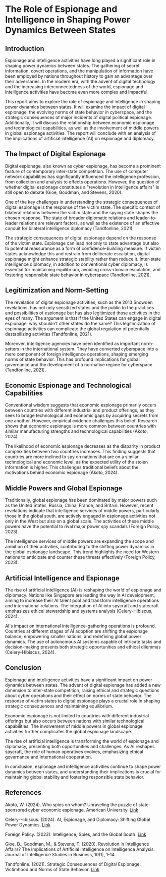 # The Role of Espionage and Intelligence in Shaping Power Dynamics Between States

## Introduction

Espionage and intelligence activities have long played a significant role in shaping power dynamics between states. The gathering of secret information, covert operations, and the manipulation of information have been employed by nations throughout history to gain an advantage over their adversaries. In the modern era, with the advent of digital technology and the increasing interconnectedness of the world, espionage and intelligence activities have become even more complex and impactful.

This report aims to explore the role of espionage and intelligence in shaping power dynamics between states. It will examine the impact of digital espionage, the evolving norms of state behavior in cyberspace, and the strategic consequences of major incidents of digital political espionage. Additionally, it will discuss the relationship between economic espionage and technological capabilities, as well as the involvement of middle powers in global espionage activities. The report will conclude with an analysis of the implications of artificial intelligence (AI) on espionage and diplomacy.

## The Impact of Digital Espionage

Digital espionage, also known as cyber espionage, has become a prominent feature of contemporary inter-state competition. The use of computer network capabilities has significantly influenced the intelligence profession, from collection and analysis to effects operations. However, the question of whether digital espionage constitutes a "revolution in intelligence affairs" is still open to debate (Gioe, Goodman, and Stevens, 2020).

One of the key challenges in understanding the strategic consequences of digital espionage is the response of the victim state. The specific context of bilateral relations between the victim state and the spying state shapes the chosen response. The state of broader diplomatic relations and leader-to-leader relations are relevant factors, as well as the existence of an effective conduit for bilateral intelligence diplomacy (Tandfonline, 2021).

The strategic consequences of digital espionage depend on the response of the victim state. Espionage can lead not only to state advantage but also to potential reassurance as a form of confidence-building measure. If victim states acknowledge this and restrain from deliberate escalation, digital espionage might enhance strategic stability rather than reduce it. Inter-state intelligence diplomacy, in addition to conventional cyber diplomacy, is essential for maintaining equilibrium, avoiding cross-domain escalation, and fostering responsible state behavior in cyberspace (Tandfonline, 2021).

## Legitimization and Norm-Setting

The revelation of digital espionage activities, such as the 2013 Snowden revelations, has not only sensitized states and the public to the practices and possibilities of espionage but has also legitimized those activities in the eyes of many. The argument is that if the United States can engage in digital espionage, why shouldn't other states do the same? This legitimization of espionage activities can complicate the global regulation of potentially destabilizing activities (Tandfonline, 2021).

Moreover, intelligence agencies have been identified as important norm-setters in the international system. They have converted cyberspace into a mere component of foreign intelligence operations, shaping emerging norms of state behavior. This has profound implications for global governance and the development of a normative regime for cyberspace (Tandfonline, 2021).

## Economic Espionage and Technological Capabilities

Conventional wisdom suggests that economic espionage primarily occurs between countries with different industrial and product offerings, as they seek to bridge technological and economic gaps by acquiring secrets from one another. However, empirical evidence challenges this belief. Research shows that economic espionage is more common between countries with similar manufacturing strengths and technological capabilities (Akoto, 2024).

The likelihood of economic espionage decreases as the disparity in product complexities between two countries increases. This finding suggests that countries are more inclined to spy on nations that are on a similar technological and economic level, as the expected utility of the stolen information is higher. This challenges traditional beliefs about the motivations behind economic espionage (Akoto, 2024).

## Middle Powers and Global Espionage

Traditionally, global espionage has been dominated by major powers such as the United States, Russia, China, France, and Britain. However, recent revelations indicate that intelligence services of middle powers, particularly those in the global south, are actively engaged in espionage activities not only in the West but also on a global scale. The activities of these middle powers have the potential to rival major power spy scandals (Foreign Policy, 2023).

The intelligence services of middle powers are expanding the scope and ambition of their activities, contributing to the shifting power dynamics in the global espionage landscape. This trend highlights the need for Western nations to anticipate and counter these threats effectively (Foreign Policy, 2023).

## Artificial Intelligence and Espionage

The rise of artificial intelligence (AI) is reshaping the world of espionage and diplomacy. Nations like Singapore are leading the way in AI development, aiming to increase their AI talent pool and transform intelligence operations and international relations. The integration of AI into spycraft and statecraft emphasizes ethical stewardship and systems analysis (Celery-Hibiscus, 2024).

AI's impact on international intelligence-gathering operations is profound. Countries at different stages of AI adoption are shifting the espionage balance, empowering smaller nations, and redefining global power dynamics. The use of autonomous AI systems capable of intricate tasks and decision-making presents both strategic opportunities and ethical dilemmas (Celery-Hibiscus, 2024).

## Conclusion

Espionage and intelligence activities have a significant impact on power dynamics between states. The advent of digital espionage has added a new dimension to inter-state competition, raising ethical and strategic questions about cyber operations and their effect on norms of state behavior. The response of victim states to digital espionage plays a crucial role in shaping strategic consequences and maintaining equilibrium.

Economic espionage is not limited to countries with different industrial offerings but also occurs between nations with similar technological capabilities. The involvement of middle powers in global espionage activities further complicates the global espionage landscape.

The rise of artificial intelligence is transforming the world of espionage and diplomacy, presenting both opportunities and challenges. As AI reshapes spycraft, the role of human operatives evolves, emphasizing ethical governance and international cooperation.

In conclusion, espionage and intelligence activities continue to shape power dynamics between states, and understanding their implications is crucial for maintaining global stability and fostering responsible state behavior.

## References

Akoto, W. (2024). Who spies on whom? Unraveling the puzzle of state-sponsored cyber economic espionage. American University. [Link](https://www.american.edu/sis/research/highlights/20240207-akoto-state-cyber-espionage.cfm)

Celery-Hibiscus. (2024). AI, Espionage, and Diplomacy: Shifting Global Power Dynamics. [Link](https://celery-hibiscus-rcn5.squarespace.com/articles/ai-espionage-and-diplomacy-shifting-global-power-dynamics)

Foreign Policy. (2023). Intelligence, Spies, and the Global South. [Link](https://foreignpolicy.com/2023/10/21/intelligence-spies-global-south-us-egypt-ethiopia-india-espionage/)

Gioe, D., Goodman, M., & Stevens, T. (2020). Revolution in Intelligence Affairs? The Implications of Artificial Intelligence on Intelligence Analysis. Journal of Intelligence Studies in Business, 10(1), 1-14.

Tandfonline. (2021). Strategic Consequences of Digital Espionage: Victimhood and Norms of State Behavior. [Link](https://www.tandfonline.com/doi/full/10.1080/23738871.2021.2000628)